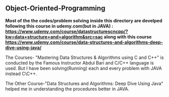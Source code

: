 ## Object-Oriented-Programming

**Most of the the codes/problem solving inside this directory are develped following this course in udemy.com(but in JAVA) : https://www.udemy.com/course/datastructurescncpp/?kw=data+structure+and+algorithm&src=sac along with this course https://www.udemy.com/course/data-structures-and-algorithms-deep-dive-using-java/**

The Courses- "Mastering Data Structures & Algorithms using C and C++" is conducted by the Famous Instructor Abdul Bari and C/C++ language is used. But I have been solving(Running) each and every problem with JAVA instead C\C++.

The Other Course-"Data Structures and Algorithms: Deep Dive Using Java" helped me in understanding the procedures better in JAVA.
